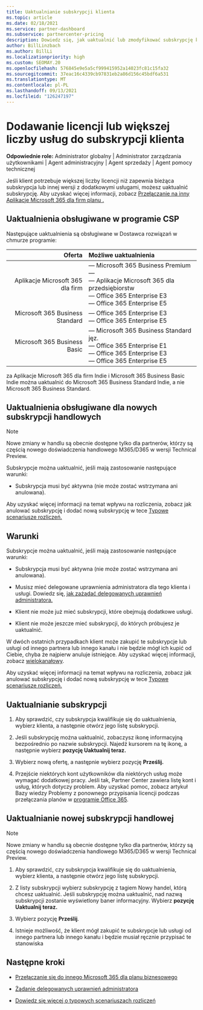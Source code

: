 ```yaml
---
title: Uaktualnianie subskrypcji klienta
ms.topic: article
ms.date: 02/18/2021
ms.service: partner-dashboard
ms.subservice: partnercenter-pricing
description: Dowiedz się, jak uaktualnić lub zmodyfikować subskrypcję klienta. Dodaj więcej licencji lub przejdź do innej wersji z większej liczby usług.
author: BillLinzbach
ms.author: BillLi
ms.localizationpriority: high
ms.custom: SEOMAY.20
ms.openlocfilehash: 576845e9e5a5cf999415952a14023fc81c15fa32
ms.sourcegitcommit: 37eac16c4339cb97831eb2a86d156c45bdf6a531
ms.translationtype: MT
ms.contentlocale: pl-PL
ms.lasthandoff: 09/13/2021
ms.locfileid: "126247197"
---
```

# <a name="add-licenses-or-more-services-to-a-customers-subscription"></a>Dodawanie licencji lub większej liczby usług do subskrypcji klienta

**Odpowiednie role:** Administrator globalny | Administrator zarządzania użytkownikami | Agent administracyjny | Agent sprzedaży | Agent pomocy technicznej

Jeśli klient potrzebuje większej liczby licencji niż zapewnia bieżąca subskrypcja lub innej wersji z dodatkowymi usługami, możesz uaktualnić subskrypcję. Aby uzyskać więcej informacji, zobacz [Przełączanie na inny Aplikacje Microsoft 365 dla firm planu .](/microsoft-365/commerce/subscriptions/switch-to-a-different-plan)

## <a name="upgrades-supported-in-the-csp-program"></a>Uaktualnienia obsługiwane w programie CSP <a id="upgradesubscription"></a>

Następujące uaktualnienia są obsługiwane w Dostawca rozwiązań w chmurze programie:

| Oferta | Możliwe uaktualnienia|
|---:|:---|
| Aplikacje Microsoft 365 dla firm   | — Microsoft 365 Business Premium — <br/>  — Aplikacje Microsoft 365 dla przedsiębiorstw <br/> — Office 365 Enterprise E3 <br/> — Office 365 Enterprise E5 <br/> |
| Microsoft 365 Business Standard    | — Office 365 Enterprise E3 <br/> — Office 365 Enterprise E5 <br/> |
| Microsoft 365 Business Basic | — Microsoft 365 Business Standard jęz. <br/> — Office 365 Enterprise E1 <br/> — Office 365 Enterprise E3<br/> — Office 365 Enterprise E5 <br/> |

za Aplikacje Microsoft 365 dla firm Indie i Microsoft 365 Business Basic Indie można uaktualnić do Microsoft 365 Business Standard Indie, a nie Microsoft 365 Business Standard.

## <a name="upgrades-supported-for-new-commerce-subscriptions"></a>Uaktualnienia obsługiwane dla nowych subskrypcji handlowych<a id="upgradesubscriptionnewcommerce"></a>

> [!Note] 
> Nowe zmiany w handlu są obecnie dostępne tylko dla partnerów, którzy są częścią nowego doświadczenia handlowego M365/D365 w wersji Technical Preview.

Subskrypcje można uaktualnić, jeśli mają zastosowanie następujące warunki:

- Subskrypcja musi być aktywna (nie może zostać wstrzymana ani anulowana).

Aby uzyskać więcej informacji na temat wpływu na rozliczenia, zobacz jak anulować subskrypcję i dodać nową subskrypcję w tece [Typowe scenariusze rozliczeń.](common-billing-scenarios.md)

## <a name="conditions"></a>Warunki

Subskrypcje można uaktualnić, jeśli mają zastosowanie następujące warunki:

- Subskrypcja musi być aktywna (nie może zostać wstrzymana ani anulowana).

- Musisz mieć delegowane uprawnienia administratora dla tego klienta i usługi. Dowiedz się, [jak zażądać delegowanych uprawnień administratora.](request-a-relationship-with-a-customer.md)

- Klient nie może już mieć subskrypcji, które obejmują dodatkowe usługi.

- Klient nie może jeszcze mieć subskrypcji, do których próbujesz je uaktualnić.

W dwóch ostatnich przypadkach klient może zakupić te subskrypcje lub usługi od innego partnera lub innego kanału i nie będzie mógł ich kupić od Ciebie, chyba że najpierw anuluje istniejące. Aby uzyskać więcej informacji, zobacz [wielokanałowy](multichannel.md).

Aby uzyskać więcej informacji na temat wpływu na rozliczenia, zobacz jak anulować subskrypcję i dodać nową subskrypcję w tece [Typowe scenariusze rozliczeń.](common-billing-scenarios.md)

## <a name="upgrade-a-subscription"></a>Uaktualnianie subskrypcji

1. Aby sprawdzić, czy subskrypcja kwalifikuje się do uaktualnienia, wybierz klienta, a następnie otwórz jego listę subskrypcji.

2. Jeśli subskrypcję można uaktualnić, zobaczysz ikonę informacyjną bezpośrednio po nazwie subskrypcji. Najedź kursorem na tę ikonę, a następnie wybierz **pozycję Uaktualnij teraz.**

3. Wybierz nową ofertę, a następnie wybierz pozycję **Prześlij.**

4. Przejście niektórych kont użytkowników dla niektórych usług może wymagać dodatkowej pracy. Jeśli tak, Partner Center zawiera listę kont i usług, których dotyczy problem. Aby uzyskać pomoc, zobacz artykuł Bazy wiedzy Problemy z ponownego przypisania licencji podczas przełączania planów w [programie Office 365](/microsoft-365/commerce/subscriptions/switch-to-a-different-plan).

## <a name="upgrade-a-new-commerce-subscription"></a>Uaktualnianie nowej subskrypcji handlowej

> [!Note] 
> Nowe zmiany w handlu są obecnie dostępne tylko dla partnerów, którzy są częścią nowego doświadczenia handlowego M365/D365 w wersji Technical Preview.

1. Aby sprawdzić, czy subskrypcja kwalifikuje się do uaktualnienia, wybierz klienta, a następnie otwórz jego listę subskrypcji.

2. Z listy subskrypcji wybierz subskrypcję z tagiem Nowy handel, którą chcesz uaktualnić. Jeśli subskrypcję można uaktualnić, nad nazwą subskrypcji zostanie wyświetlony baner informacyjny. Wybierz **pozycję Uaktualnij teraz.**

3. Wybierz pozycję **Prześlij**.

4. Istnieje możliwość, że klient mógł zakupić te subskrypcje lub usługi od innego partnera lub innego kanału i będzie musiał ręcznie przypisać te stanowiska

## <a name="next-steps"></a>Następne kroki

- [Przełączanie się do innego Microsoft 365 dla planu biznesowego](/microsoft-365/commerce/subscriptions/switch-to-a-different-plan)

- [Żądanie delegowanych uprawnień administratora](request-a-relationship-with-a-customer.md)

- [Dowiedz się więcej o typowych scenariuszach rozliczeń](common-billing-scenarios.md)
